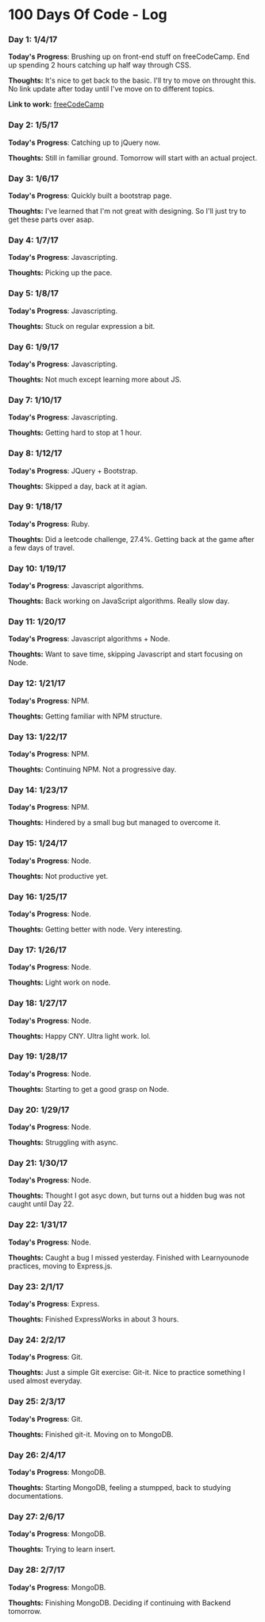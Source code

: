 # 100 Days Of Code - Log

### Day 1: 1/4/17

**Today's Progress**: Brushing up on front-end stuff on freeCodeCamp. End up spending 2 hours catching up half way through CSS.

**Thoughts:** It's nice to get back to the basic. I'll try to move on throught this. No link update after today until I've move on to different topics. 

**Link to work:** [freeCodeCamp](http://freecodecamp.com)

### Day 2: 1/5/17

**Today's Progress**: Catching up to jQuery now.

**Thoughts:** Still in familiar ground. Tomorrow will start with an actual project.  

### Day 3: 1/6/17

**Today's Progress**: Quickly built a bootstrap page.

**Thoughts:** I've learned that I'm not great with designing. So I'll just try to get these parts over asap.

### Day 4: 1/7/17

**Today's Progress**: Javascripting.

**Thoughts:** Picking up the pace.

### Day 5: 1/8/17

**Today's Progress**: Javascripting.

**Thoughts:** Stuck on regular expression a bit.

### Day 6: 1/9/17

**Today's Progress**: Javascripting.

**Thoughts:** Not much except learning more about JS.

### Day 7: 1/10/17

**Today's Progress**: Javascripting.

**Thoughts:** Getting hard to stop at 1 hour.

### Day 8: 1/12/17

**Today's Progress**: JQuery + Bootstrap.

**Thoughts:** Skipped a day, back at it agian.

### Day 9: 1/18/17

**Today's Progress**: Ruby.

**Thoughts:** Did a leetcode challenge, 27.4%. Getting back at the game after a few days of travel.


### Day 10: 1/19/17

**Today's Progress**: Javascript algorithms.

**Thoughts:** Back working on JavaScript algorithms. Really slow day. 

### Day 11: 1/20/17

**Today's Progress**: Javascript algorithms + Node.

**Thoughts:** Want to save time, skipping Javascript and start focusing on Node. 

### Day 12: 1/21/17

**Today's Progress**: NPM.

**Thoughts:** Getting familiar with NPM structure. 

### Day 13: 1/22/17

**Today's Progress**: NPM.

**Thoughts:** Continuing NPM. Not a progressive day. 

### Day 14: 1/23/17

**Today's Progress**: NPM.

**Thoughts:** Hindered by a small bug but managed to overcome it.

### Day 15: 1/24/17

**Today's Progress**: Node.

**Thoughts:** Not productive yet.

### Day 16: 1/25/17

**Today's Progress**: Node.

**Thoughts:** Getting better with node. Very interesting.

### Day 17: 1/26/17

**Today's Progress**: Node.

**Thoughts:** Light work on node.

### Day 18: 1/27/17

**Today's Progress**: Node.

**Thoughts:** Happy CNY. Ultra light work. lol.

### Day 19: 1/28/17

**Today's Progress**: Node.

**Thoughts:** Starting to get a good grasp on Node.

### Day 20: 1/29/17

**Today's Progress**: Node.

**Thoughts:** Struggling with async.

### Day 21: 1/30/17

**Today's Progress**: Node.

**Thoughts:** Thought I got asyc down, but turns out a hidden bug was not caught until Day 22.

### Day 22: 1/31/17

**Today's Progress**: Node.

**Thoughts:** Caught a bug I missed yesterday. Finished with Learnyounode practices, moving to Express.js.

### Day 23: 2/1/17

**Today's Progress**: Express.

**Thoughts:** Finished ExpressWorks in about 3 hours.

### Day 24: 2/2/17

**Today's Progress**: Git.

**Thoughts:** Just a simple Git exercise: Git-it. Nice to practice something I used almost everyday.

### Day 25: 2/3/17

**Today's Progress**: Git.

**Thoughts:** Finished git-it. Moving on to MongoDB.

### Day 26: 2/4/17

**Today's Progress**: MongoDB.

**Thoughts:** Starting MongoDB, feeling a stumpped, back to studying documentations.

### Day 27: 2/6/17

**Today's Progress**: MongoDB.

**Thoughts:** Trying to learn insert.

### Day 28: 2/7/17

**Today's Progress**: MongoDB.

**Thoughts:** Finishing MongoDB. Deciding if continuing with Backend tomorrow.
